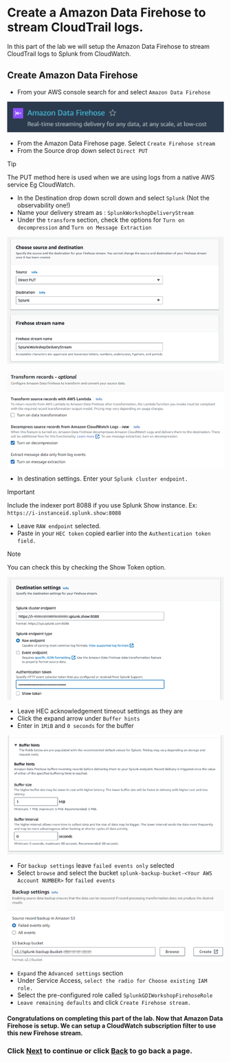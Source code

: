 # Create a Amazon Data Firehose to stream CloudTrail logs.
In this part of the lab we will setup the Amazon Data Firehose to stream CloudTrail logs to Splunk from CloudWatch. 

## Create Amazon Data Firehose
- From your AWS console search for and select `Amazon Data Firehose`

![image014](/static/20_firehose/Image014.png)

- From the Amazon Data Firehose page. Select `Create Firehose stream`
- From the Source drop down select `Direct PUT` 

>[!TIP]
>The PUT method here is used when we are using logs from a native AWS service Eg CloudWatch.


- In the Destination drop down scroll down and select `Splunk` (Not the observability one!)
- Name your delivery stream as : `SplunkWorkshopDeliveryStream`
- Under the `transform` section, check the options for  `Turn on decompression` and `Turn on Message Extraction`


![image015](/static/20_firehose/Image015.png)

![image016](/static/20_firehose/Image016.png)

- In destination settings. Enter your `Splunk cluster endpoint.`

>[!IMPORTANT]
>Include the indexer port 8088 if you use Splunk Show instance. Ex: `https://i-instanceid.splunk.show:8088`

- Leave `RAW endpoint` selected.
- Paste in your `HEC token` copied earlier into the `Authentication token field.`

>[!NOTE]
>You can check this by checking the Show Token option.


![image017](/static/20_firehose/Image0172.png)

- Leave HEC acknowledgement timeout settings as they are
- Click the expand arrow under `Buffer hints`
- Enter in `1MiB` and `0 seconds` for the buffer

![image023](/static/20_firehose/Image023.png)

- For `backup settings` leave `failed events only` selected
- Select `browse` and select the bucket `splunk-backup-bucket-<Your AWS Account NUMBER>` for `failed events`

![image018](/static/20_firehose/Image018.png)

- `Expand` the `Advanced settings` section 
- Under Service Access, `select the radio for Choose existing IAM role.`
- Select the pre-configured role called `SplunkGDIWorkshopFirehoseRole`
- `Leave remaining defaults` and click `Create Firehose stream.`

#### Congratulations on completing this part of the lab. Now that Amazon Data Firehose is setup. We can setup a CloudWatch subscription filter to use this new Firehose stream. 

### Click <a>[Next](/content/Lab2_firehose/setup_cloudwatch_subscriptionfilter.md)</a> to continue or click <a>[Back](/content/Lab2_firehose/setup_cloudtrail.md) to go back a page.</a>